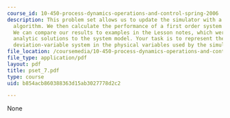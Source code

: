 ```yaml
---
course_id: 10-450-process-dynamics-operations-and-control-spring-2006
description: This problem set allows us to update the simulator with a full PID controller
  algorithm. We then calculate the performance of a first order system under PI control.
  We can compare our results to examples in the Lesson notes, which were derived from
  analytic solutions to the system model. Your task is to represent the sketchily-described
  deviation-variable system in the physical variables used by the simulator.
file_location: /coursemedia/10-450-process-dynamics-operations-and-control-spring-2006/b854acb860388363d15ab3027778d2c2_pset_7.pdf
file_type: application/pdf
layout: pdf
title: pset_7.pdf
type: course
uid: b854acb860388363d15ab3027778d2c2

---
```

None
